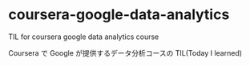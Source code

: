 # coursera-google-data-analytics

TIL for coursera google data analytics course

Coursera で Google が提供するデータ分析コースの TIL(Today I learned)
